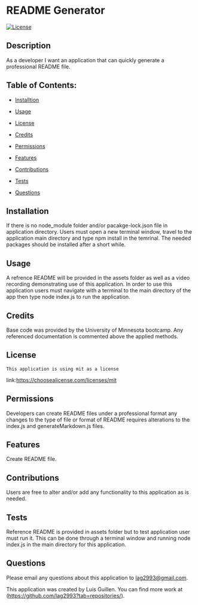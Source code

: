 # README Generator
  [![License](https://img.shields.io/badge/License-mit-blue.svg)](https://opensource.org/licenses/Apache-2.0)

  ## Description

  As a developer I want an application that can quickly generate a professional README file.

  ## Table of Contents:

  - [Installtion](#installation)

  - [Usage](#usage)

   - [License](#license)

  - [Credits](#credits)

  - [Permissions](#permissions)

  - [Features](#features)

  - [Contributions](#contribute)

  - [Tests](#tests)

  - [Questions](#questions)

  ## Installation

  If there is no node_module folder and/or pacakge-lock.json file in application directory. Users must open a new terminal window, travel to the application main directory and type npm install in the temrinal. The needed packages should be installed after a short while. 


  ## Usage

  A refrence README will be provided in the assets folder as well as a video recording demonstrating use of this application. In order to use this application users must navigate with a terminal to the main directory of the app then type node index.js to run the application.

  ## Credits

  Base code was provided by the University of Minnesota bootcamp. Any referenced documentation is commented above the applied methods.

  ## License
    This application is using mit as a license
   link:https://choosealicense.com/licenses/mit 

  ## Permissions
  
  Developers can create README files under a professional format any changes to the type of file or format of README requires alterations to the index.js and generateMarkdown.js files. 

  ## Features
  
  Create README file.

  ## Contributions

  Users are free to alter and/or add any functionality to this application as is needed. 

  ## Tests

  Reference README is provided in assets folder but to test application user must run it. This can be done through a terminal window and running node index.js in the main directory for this application.

  ## Questions 

  Please email any questions about this application to lag2993@gmail.com.
  
  This application was created by Luis Guillen. You can find more work at (https://github.com/lag2993?tab=repositories/).
